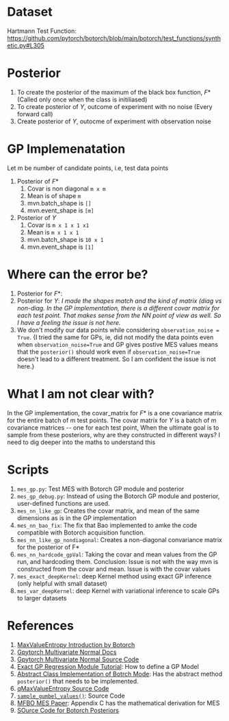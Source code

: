 # Dataset
Hartmann Test Function: https://github.com/pytorch/botorch/blob/main/botorch/test_functions/synthetic.py#L305

# Posterior
 1. To create the posterior of the maximum of the black box function, $F*$ (Called only once when the class is initiliased)
 2. To create posterior of $Y$, outcome of experiment with no noise (Every forward call)
 3. Create posterior of $Y$, outocme of experiment with observation noise

# GP Implemenatation
Let m be number of candidate points, i.e, test data points
1. Posterior of $F*$ 
    1. Covar is non diagonal `m x m`
    2. Mean is of shape `m`
    3. mvn.batch_shape is `[]`
    4. mvn.event_shape is `[m]`
2. Posterior of $Y$
    1. Covar is `m x 1 x 1 x1`
    2. Mean is `m x 1 x 1`
    3. mvn.batch_shape is `10 x 1`
    4. mvn.event_shape is `[1]`


# Where can the error be?
1. Posterior for $F*$: 
2. Posterior for $Y$: *I made the shapes match and the kind of matrix (diag vs non-diag. In the GP implementation, there is a different covar matrix for each test point. That makes sense from the NN point of view as well. So I have a feeling the issue is not here.*
3. We don't modify our data points while considering `observation_noise = True`. {I tried the same for GPs, ie, did not modify the data points even when `observation_noise=True` and GP gives postive MES values means that the `posterior()` should work even if `observation_noise=True` doesn't lead to a different treatment. So I am confident the issue is not here.}

# What I am not clear with? 
In the GP implementation, the covar_matrix for $F*$ is a one covariance matrix for the entire batch of m test points. The covar matrix for $Y$ is a batch of m covariance matrices -- one for each test point, When the ultimate goal is to sample from these posteriors, why are they constructed in different ways? I need to dig deeper into the maths to understand this


# Scripts
1. `mes_gp.py`: Test MES with Botorch GP module and posterior
2. `mes_gp_debug.py`: Instead of using the Botorch GP module and posterior, user-defined functions are used.
3. `mes_nn_like_gp`: Creates the covar matrix, and mean of the same dimensions as is in the GP implementation
4. `mes_nn_bao_fix`: The fix that Bao implemented to amke the code compatible with Botorch acquisition function.
5. `mes_nn_like_gp_nondiagonal`: Creates a non-diagonal convariance matrix for the posterior of F*
6. `mes_nn_hardcode_gpVal`: Taking the covar and mean values from the GP run, and hardcoding them. Conclusion: Issue is not with the way mvn is constructed from the covar and mean. Issue is with the covar values
7. `mes_exact_deepKernel`: deep Kernel method using exact GP inference (only helpful with small dataset)
8. `mes_var_deepKernel`: deep Kernel with variational inference to scale GPs to larger datasets

# References
1. [MaxValueEntropy Introduction by Botorch](https://botorch.org/tutorials/max_value_entropy)
2. [Gpytorch Multivariate Normal Docs](https://docs.gpytorch.ai/en/stable/distributions.html#multivariatenormal)
3. [Gpytorch Multivariate Normal Source Code](https://github.com/cornellius-gp/gpytorch/blob/master/gpytorch/distributions/multivariate_normal.py)
4. [Exact GP Regression Module Tutorial](https://docs.gpytorch.ai/en/stable/examples/01_Exact_GPs/Simple_GP_Regression.html): How to define a GP Model
5. [Abstract Class Implementation of Botrch Mode](https://github.com/pytorch/botorch/blob/main/botorch/models/model.py#L46): Has the abstract method `posterior()` that needs to be implemented.
6. [qMaxValueEntropy Source Code](https://github.com/pytorch/botorch/blob/main/botorch/acquisition/max_value_entropy_search.py#L300)
8. [`sample_gumbel_values()`](https://github.com/pytorch/botorch/blob/main/botorch/acquisition/max_value_entropy_search.py#L893): Source Code
9. [MFBO MES Paper](https://arxiv.org/pdf/1901.08275.pdf): Appendix C has the mathematical derivation for MES 
10. [SOurce Code for Botorch Posteriors](https://botorch.org/api/_modules/botorch/posteriors/gpytorch.html)